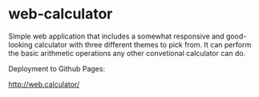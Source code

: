# web-calculator

Simple web application that includes a somewhat responsive and good-looking calculator with three different themes to pick from. It can perform the basic arithmetic operations any other convetional calculator can do.

Deployment to Github Pages: 

http://web.calculator/
